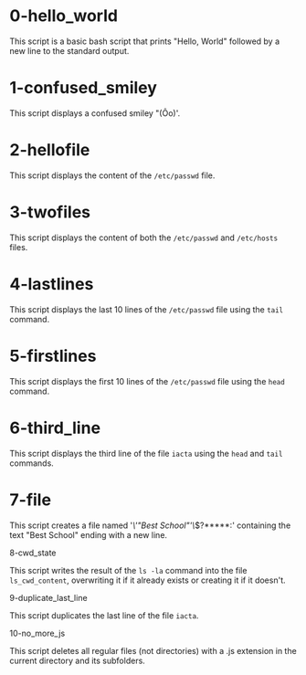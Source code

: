 # 0-hello_world

This script is a basic bash script that prints "Hello, World" followed by a new line to the standard output.

# 1-confused_smiley

This script displays a confused smiley "(Ôo)'.

# 2-hellofile

This script displays the content of the `/etc/passwd` file.

# 3-twofiles

This script displays the content of both the `/etc/passwd` and `/etc/hosts` files.

# 4-lastlines

This script displays the last 10 lines of the `/etc/passwd` file using the `tail` command.

# 5-firstlines

This script displays the first 10 lines of the `/etc/passwd` file using the `head` command.

# 6-third_line

This script displays the third line of the file `iacta` using the `head` and `tail` commands.

# 7-file

This script creates a file named '*\\'"Best School"\'\\*$\?\*\*\*\*\*:' containing the text "Best School" ending with a new line.

8-cwd_state

This script writes the result of the `ls -la` command into the file `ls_cwd_content`, overwriting it if it already exists or creating it if it doesn't.

9-duplicate_last_line

This script duplicates the last line of the file `iacta`.

10-no_more_js

This script deletes all regular files (not directories) with a .js extension in the current directory and its subfolders.